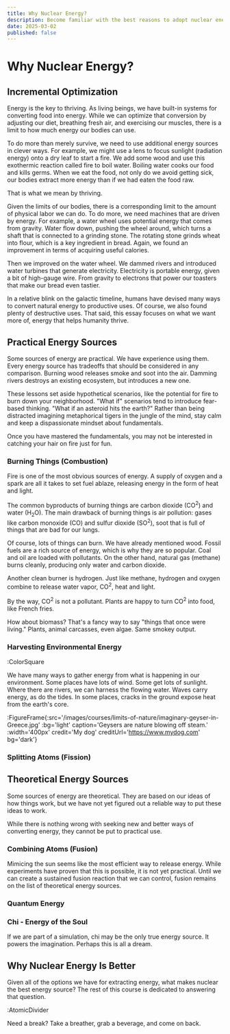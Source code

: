 ```yaml
---
title: Why Nuclear Energy?
description: Become familiar with the best reasons to adopt nuclear energy.
date: 2025-03-02
published: false
---
```


# Why Nuclear Energy?

## Incremental Optimization

Energy is the key to thriving. As living beings, we have built-in systems for converting food into energy. While we can optimize that conversion by adjusting our diet, breathing fresh air, and exercising our muscles, there is a limit to how much energy our bodies can use.

To do more than merely survive, we need to use additional energy sources in clever ways. For example, we might use a lens to focus sunlight (radiation energy) onto a dry leaf to start a fire. We add some wood and use this exothermic reaction called fire to boil water. Boiling water cooks our food and kills germs. When we eat the food, not only do we avoid getting sick, our bodies extract more energy than if we had eaten the food raw.

That is what we mean by thriving.

Given the limits of our bodies, there is a corresponding limit to the amount of physical labor we can do. To do more, we need machines that are driven by energy. For example, a water wheel uses potential energy that comes from gravity. Water flow down, pushing the wheel around, which turns a shaft that is connected to a grinding stone. The rotating stone grinds wheat into flour, which is a key ingredient in bread. Again, we found an improvement in terms of acquiring useful calories.

Then we improved on the water wheel. We dammed rivers and introduced water turbines that generate electricity. Electricity is portable energy, given a bit of high-gauge wire. From gravity to electrons that power our toasters that make our bread even tastier.

In a relative blink on the galactic timeline, humans have devised many ways to convert natural energy to productive uses. Of course, we also found plenty of destructive uses. That said, this essay focuses on what we want more of, energy that helps humanity thrive.

## Practical Energy Sources

Some sources of energy are practical. We have experience using them. Every energy source has tradeoffs that should be considered in any comparison. Burning wood releases smoke and soot into the air. Damming rivers destroys an existing ecosystem, but introduces a new one.

These lessons set aside hypothetical scenarios, like the potential for fire to burn down your neighborhood. "What if" scenarios tend to introduce fear-based thinking. "What if an asteroid hits the earth?" Rather than being distracted imagining metaphorical tigers in the jungle of the mind, stay calm and keep a dispassionate mindset about fundamentals.

Once you have mastered the fundamentals, you may not be interested in catching your hair on fire just for fun.

### Burning Things (Combustion)

Fire is one of the most obvious sources of energy. A supply of oxygen and a spark are all it takes to set fuel ablaze, releasing energy in the form of heat and light.

The common byproducts of burning things are carbon dioxide (CO<sup>2</sup>) and water (H<sub>2</sub>O). The main drawback of burning things is air pollution: gases like carbon monoxide (CO) and sulfur dioxide (SO<sup>2</sup>), soot that is full of things that are bad for our lungs.

Of course, lots of things can burn. We have already mentioned wood. Fossil fuels are a rich source of energy, which is why they are so popular. Coal and oil are loaded with pollutants. On the other hand, natural gas (methane) burns cleanly, producing only water and carbon dioxide.

Another clean burner is hydrogen. Just like methane, hydrogen and oxygen combine to release water vapor, CO<sup>2</sup>, heat and light.

By the way, CO<sup>2</sup> is not a pollutant. Plants are happy to turn CO<sup>2</sup> into food, like French fries.

How about biomass? That's a fancy way to say "things that once were living." Plants, animal carcasses, even algae. Same smokey output.

### Harvesting Environmental Energy

:ColorSquare

We have many ways to gather energy from what is happening in our environment. Some places have lots of wind. Some get lots of sunlight. Where there are rivers, we can harness the flowing water. Waves carry energy, as do the tides. In some places, cracks in the ground expose heat from the earth's core.

:FigureFrame{:src='/images/courses/limits-of-nature/imaginary-geyser-in-Greece.jpg' :bg='light' caption='Geysers are nature blowing off steam.' :width='400px' credit='My dog' creditUrl='https://www.mydog.com' bg='dark'}

### Splitting Atoms (Fission)

## Theoretical Energy Sources

Some sources of energy are theoretical. They are based on our ideas of how things work, but we have not yet figured out a reliable way to put these ideas to work.

While there is nothing wrong with seeking new and better ways of converting energy, they cannot be put to practical use.

### Combining Atoms (Fusion)

Mimicing the sun seems like the most efficient way to release energy. While experiments have proven that this is possible, it is not yet practical. Until we can create a sustained fusion reaction that we can control, fusion remains on the list of theoretical energy sources.

### Quantum Energy

### Chi - Energy of the Soul

If we are part of a simulation, chi may be the only true energy source. It powers the imagination. Perhaps this is all a dream.

## Why Nuclear Energy Is Better

Given all of the options we have for extracting energy, what makes nuclear the best energy source? The rest of this course is dedicated to answering that question.

:AtomicDivider

Need a break? Take a breather, grab a beverage, and come on back.
